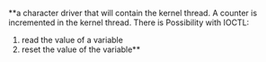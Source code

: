 **a character driver that will contain the kernel thread. A counter is incremented in the kernel thread. There is
Possibility with IOCTL:
 1. read the value of a variable
 2. reset the value of the variable**
